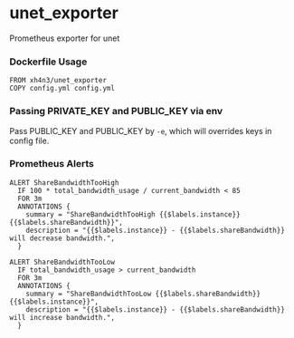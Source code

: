 # unet_exporter
Prometheus exporter for unet

### Dockerfile Usage
```
FROM xh4n3/unet_exporter
COPY config.yml config.yml
```

### Passing PRIVATE_KEY and PUBLIC_KEY via env

Pass PUBLIC_KEY and PUBLIC_KEY by `-e`, which will overrides keys in config file.

### Prometheus Alerts
```
ALERT ShareBandwidthTooHigh
  IF 100 * total_bandwidth_usage / current_bandwidth < 85
  FOR 3m
  ANNOTATIONS {
    summary = "ShareBandwidthTooHigh {{$labels.instance}} {{$labels.shareBandwidth}}",
    description = "{{$labels.instance}} - {{$labels.shareBandwidth}} will decrease bandwidth.",
  }

ALERT ShareBandwidthTooLow
  IF total_bandwidth_usage > current_bandwidth
  FOR 3m
  ANNOTATIONS {
    summary = "ShareBandwidthTooLow {{$labels.shareBandwidth}} {{$labels.instance}}",
    description = "{{$labels.instance}} - {{$labels.shareBandwidth}} will increase bandwidth.",
  }
```
